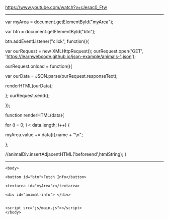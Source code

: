 https://www.youtube.com/watch?v=rJesac0_Ftw


----------------------------------------------------------------
var myArea = document.getElementById("myArea");

var btn = document.getElementById("btn");

btn.addEventListener("click", function(){


var ourRequest = new XMLHttpRequest();
ourRequest.open('GET', 'https://learnwebcode.github.io/json-example/animals-1.json');

ourRequest.onload = function(){

var ourData = JSON.parse(ourRequest.responseText);

renderHTML(ourData);

};
ourRequest.send();


});

function renderHTML(data){



for (i = 0; i < data.length; i++) {

myArea.value += data[i].name + "\n";


};



//animalDiv.insertAdjacentHTML('beforeend',htmlString);
}


----------------------------------------------------------------
<!DOCTYPE HTML>
<html>
	<head>
		<title>JSON and AJAX</title>
	</head>

	<body>

	<button id="btn">Fetch Info</button>

	<textarea id="myArea"></textarea>

	<div id="animal-info"> </div>


	<script src="js/main.js"></script>
	</body>
</html>
